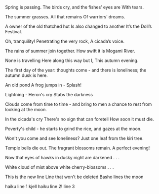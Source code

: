Spring is passing.
The birds cry, and the fishes’ eyes are 
With tears.

The summer grasses.
All that remains
Of warriors’ dreams.

A owner of the old thatched hut
Is also changed to another
It’s the Doll’s Festival.

Oh, tranquility!
Penetrating the very rock,
A cicada’s voice.

The rains of summer join together.
How swift it is
Mogami River.

None is travelling
Here along this way but I,
This autumn evening.

The first day of the year:
thoughts come - and there is loneliness;
the autumn dusk is here.

An old pond
A frog jumps in -
Splash!

Lightning -
Heron's cry
Stabs the darkness

Clouds come from time to time -
and bring to men a chance to rest
from looking at the moon.

In the cicada's cry
There's no sign that can foretell
How soon it must die.

Poverty's child -
he starts to grind the rice,
and gazes at the moon.

Won't you come and see
loneliness? Just one leaf
from the kiri tree.

Temple bells die out.
The fragrant blossoms remain.
A perfect evening!

Now that eyes of hawks
in dusky night
are darkened . . .

White cloud of mist
above white
cherry-blossoms . . .

This is the new line
Line that won't be deleted
Basho lines the moon

haiku line 1
kjell haiku line 2!
line 3